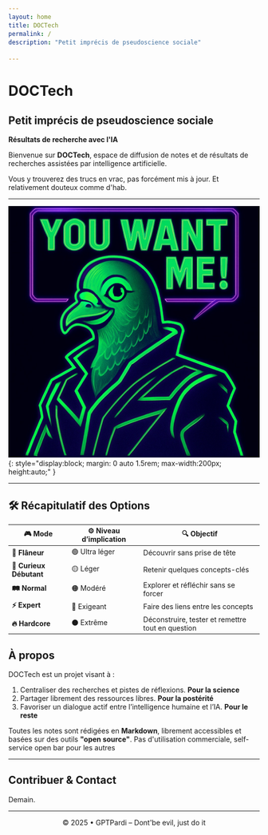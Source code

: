 ```yaml
---
layout: home
title: DOCTech
permalink: /
description: "Petit imprécis de pseudoscience sociale"

---
```




# DOCTech

## Petit imprécis de pseudoscience sociale

**Résultats de recherche avec l'IA**

Bienvenue sur **DOCTech**, espace de diffusion de notes et de résultats de recherches assistées par intelligence artificielle.

Vous y trouverez des trucs en vrac, pas forcément mis à jour. Et relativement douteux comme d'hab.

---

![Logo DOCTech](/assets/images/logo.jpg){: style="display:block; margin: 0 auto 1.5rem; max-width:200px; height:auto;" }


---

## **🛠️ Récapitulatif des Options**

| 🎮 Mode                 | ⚙️ Niveau d’implication | 🔍 Objectif                                       |
| ----------------------- | ----------------------- | ------------------------------------------------- |
| **🌿 Flâneur**          | 🟢 Ultra léger          | Découvrir sans prise de tête                      |
| **🌱 Curieux Débutant** | 🟡 Léger                | Retenir quelques concepts-clés                    |
| **🛤️ Normal**          | 🟠 Modéré               | Explorer et réfléchir sans se forcer              |
| **⚡ Expert**            | 🔴 Exigeant             | Faire des liens entre les concepts                |
| **🔥 Hardcore**         | ⚫ Extrême               | Déconstruire, tester et remettre tout en question |


## À propos

DOCTech est un projet visant à :
1. Centraliser des recherches et pistes de réflexions.
**Pour la science**
2. Partager librement des ressources libres.
**Pour la postérité**
3. Favoriser un dialogue actif entre l’intelligence humaine et l’IA.
**Pour le reste**

Toutes les notes sont rédigées en **Markdown**, librement accessibles et basées sur des outils **"open source"**.
Pas d'utilisation commerciale, self-service open bar pour les autres

---

## Contribuer & Contact

Demain.

---

<p align="center">
  © 2025 • GPTPardi – Dont'be evil, just do it
</p>
